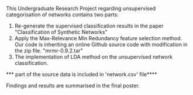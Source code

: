 This Undergraduate Research Project regarding unsupervised categorisation of networks contains two parts:

1. Re-generate the supervised classification results in the paper "Classification of Synthetic Networks"
2. Apply the Max-Relevance Min Redundancy feature selection method. Our code is inheriting an online Github source code  with modification in the zip file. "mrmr-0.9.2.tar"
3. The implementation of LDA method on the unsupervised network classification.

*** part of the source data is included in 'network.csv' file****

Findings and results are summarised in the final poster.
